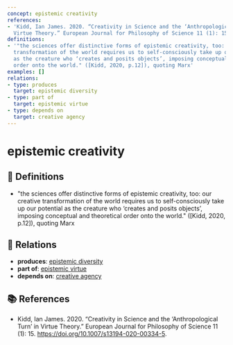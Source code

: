 ```yaml
---
concept: epistemic creativity
references:
- 'Kidd, Ian James. 2020. “Creativity in Science and the ‘Anthropological Turn’ in
  Virtue Theory.” European Journal for Philosophy of Science 11 (1): 15. https://doi.org/10.1007/s13194-020-00334-5.'
definitions:
- '"the sciences offer distinctive forms of epistemic creativity, too: our creative
  transformation of the world requires us to self-consciously take up our potential
  as the creature who ‘creates and posits objects’, imposing conceptual and theoretical
  order onto the world." ([Kidd, 2020, p.12]), quoting Marx'
examples: []
relations:
- type: produces
  target: epistemic diversity
- type: part of
  target: epistemic virtue
- type: depends on
  target: creative agency
---
```


# epistemic creativity

## 📖 Definitions

- "the sciences offer distinctive forms of epistemic creativity, too: our creative transformation of the world requires us to self-consciously take up our potential as the creature who ‘creates and posits objects’, imposing conceptual and theoretical order onto the world." ([Kidd, 2020, p.12]), quoting Marx

## 🔗 Relations

- **produces**: [epistemic diversity](./epistemic-diversity.md)
- **part of**: [epistemic virtue](./epistemic-virtue.md)
- **depends on**: [creative agency](./creative-agency.md)

## 📚 References

- Kidd, Ian James. 2020. “Creativity in Science and the ‘Anthropological Turn’ in Virtue Theory.” European Journal for Philosophy of Science 11 (1): 15. https://doi.org/10.1007/s13194-020-00334-5.
